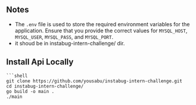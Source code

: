 ## Notes
- The `.env` file is used to store the required environment variables for the application. Ensure that you provide the correct values for `MYSQL_HOST`, `MYSQL_USER`, `MYSQL_PASS`, and `MYSQL_PORT`.
- it shoud be in  instabug-intern-challenge/ dir.

## Install Api Locally
    ```shell
    git clone https://github.com/yousabu/instabug-intern-challenge.git
    cd instabug-intern-challenge/
    go build -o main .
    ./main

